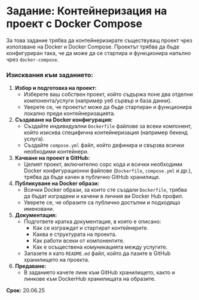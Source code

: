 # **Задание: Контейнеризация на проект с Docker Compose**


За това задание трябва да контейнеризирате съществуващ проект чрез използване на Docker и Docker Compose. Проектът трябва да бъде конфигуриран така, че да може да се стартира и функционира напълно чрез `docker-compose`.

### **Изисквания към заданието:**

1. **Избор и подготовка на проект:**
    - Изберете ваш собствен проект, който съдържа поне два отделни компонента/услуги (например уеб сървър и база данни).
    - Уверете се, че проектът може да бъде стартиран и функционира локално преди контейнеризацията.
2. **Създаване на Docker конфигурация:**
    - Създайте индивидуални `Dockerfile` файлове за всеки компонент, който изисква специфична контейнеризация (например бекенд услуга).
    - Създайте `compose.yml` файл, който дефинира и свързва всички необходими контейнери.
3. **Качване на проект в GitHub:**
    - Целият проект, включително сорс кода и всички необходими Docker конфигурационни файлове (`Dockerfile`, `compose.yml` и др.), трябва да бъде качен в публично GitHub хранилище.
4. **Публикуване на Docker образи:**
    - Всички Docker образи, за които сте създали `Dockerfile`, трябва да бъдат изградени и качени в личния ви Docker Hub профил.
    - Уверете се, че образите са публично достъпни и подходящо именовани.
5. **Документация:**
    - Подгответе кратка документация, в която е описано:
        - Как се изграждат и стартират контейнерите.
        - Каква е структурата на проекта.
        - Как работи всеки от компонентите.
        - Как е осъществена комуникацията между услугите.
    - Запазете я като  `README.md` файл, който да пазите в GitHub хранилището на проекта.
6. **Предаване:**
	- В заданието качете линк към GitHub хранилището, както и линкове към DockerHub хранилищата на образите.

**Срок:** 20.06.25
